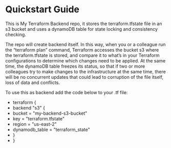 # Quickstart Guide

This is My Terraform Backend repo, it stores the terraform.tfstate file in an s3 bucket and uses a dynamoDB table for state locking and consistency checking.

The repo will create backend itself. In this way, when you or a colleague run the “terraform plan” command, Terraform accesses the bucket s3 where the terraform.tfstate is stored, and compare it to what’s in your Terraform configurations to determine which changes need to be applied. At the same time, the dynamoDB table freezes its status, so that if two or more colleagues try to make changes to the infrastructure at the same time, there will be no concurrent updates that could lead to corruption of the file itself, loss of data and conflicts. 

To use this as backend add the code below to your .tf file:


* terraform {
 *  backend "s3" {
  *   bucket         = "my-backend-s3-bucket"
  *   key            = "terraform.tfstate"  
  *   region         = "us-east-2"
  *   dynamodb_table = "terraform_state"
 *  }
* }

